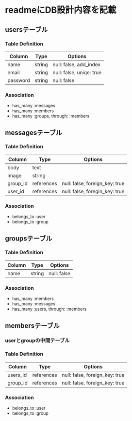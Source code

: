 # readmeにDB設計内容を記載

## usersテーブル

### Table Definition
|Column|Type|Options|
|------|----|-------|
|name|string|null: false, add_index|
|email|string|null: false, uniqe: true|
|password|string|null: false|

### Association
- has_many :messages
- has_many :members
- has_many :groups, through: :members

## messagesテーブル

### Table Definition
|Column|Type|Options|
|------|----|-------|
|body|text|
|image|string|
|group_id|references|null: false, foreign_key: true|
|user_id|references|null: false, foregin_key: true|

### Association
- belongs_to :user
- belongs_to :group

## groupsテーブル

### Table Definition
|Column|Type|Options|
|------|----|-------|
|name|string|null: false|

### Association
- has_many :members
- has_many :messages
- has_many :users, through: :members

## membersテーブル

### userとgroupの中間テーブル
### Table Definition
|Column|Type|Options|
|------|----|-------|
|users_id|references|null: false, foreign_key: true|
|group_id|references|null: false, foreign_key: true|

### Association
- belongs_to :user
- belongs_to :group
